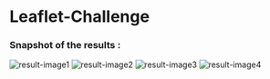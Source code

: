 # Leaflet-Challenge

### Snapshot of the results :

![result-image1](https://github.com/Martinezj93/Leaflet-Challenge/assets/89439553/1762904c-a77d-46ce-964e-604f5f7bdee1)
![result-image2](https://github.com/Martinezj93/Leaflet-Challenge/assets/89439553/f8af6d75-7bba-4784-a153-6c110e4ff11d)
![result-image3](https://github.com/Martinezj93/Leaflet-Challenge/assets/89439553/4e0b386c-e763-4c1b-b9f2-65041478c5bd)
![result-image4](https://github.com/Martinezj93/Leaflet-Challenge/assets/89439553/48100237-7b56-40e7-9a34-b376e3632688)

